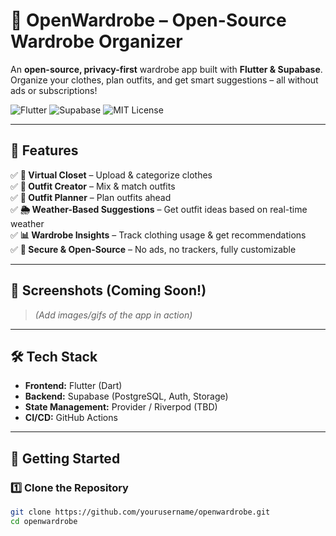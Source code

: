 # 👕 OpenWardrobe – Open-Source Wardrobe Organizer  
An **open-source, privacy-first** wardrobe app built with **Flutter & Supabase**. Organize your clothes, plan outfits, and get smart suggestions – all without ads or subscriptions!  

![Flutter](https://img.shields.io/badge/Flutter-3.0-blue?logo=flutter)
![Supabase](https://img.shields.io/badge/Supabase-Database-green?logo=supabase)
![MIT License](https://img.shields.io/badge/License-MIT-blue.svg)

---

## 🚀 Features
✅ **📸 Virtual Closet** – Upload & categorize clothes  
✅ **🎽 Outfit Creator** – Mix & match outfits  
✅ **📅 Outfit Planner** – Plan outfits ahead  
✅ **🌦 Weather-Based Suggestions** – Get outfit ideas based on real-time weather  
✅ **📊 Wardrobe Insights** – Track clothing usage & get recommendations  
✅ **🔐 Secure & Open-Source** – No ads, no trackers, fully customizable  

---

## 📱 Screenshots (Coming Soon!)
> _(Add images/gifs of the app in action)_

---

## 🛠️ Tech Stack
- **Frontend:** Flutter (Dart)  
- **Backend:** Supabase (PostgreSQL, Auth, Storage)  
- **State Management:** Provider / Riverpod (TBD)  
- **CI/CD:** GitHub Actions  

---

## 🎯 Getting Started  

### **1️⃣ Clone the Repository**
```sh
git clone https://github.com/yourusername/openwardrobe.git
cd openwardrobe
